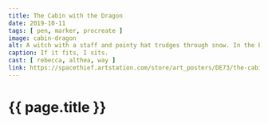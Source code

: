 ```yaml
---
title: The Cabin with the Dragon
date: 2019-10-11
tags: [ pen, marker, procreate ]
image: cabin-dragon
alt: A witch with a staff and pointy hat trudges through snow. In the background is a dragon lying on top of a cabin, watching.
caption: If it fits, I sits.
cast: [ rebecca, althea, way ]
link: https://spacethief.artstation.com/store/art_posters/DE73/the-cabin-with-the-dragon
---
```

# {{ page.title }}
